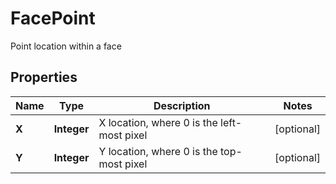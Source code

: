

# FacePoint

Point location within a face
## Properties

Name | Type | Description | Notes
------------ | ------------- | ------------- | -------------
**X** | **Integer** | X location, where 0 is the left-most pixel |  [optional]
**Y** | **Integer** | Y location, where 0 is the top-most pixel |  [optional]



